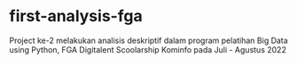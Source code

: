 # first-analysis-fga
Project ke-2 melakukan analisis deskriptif dalam program pelatihan Big Data using Python, FGA Digitalent Scoolarship Kominfo pada Juli - Agustus 2022
